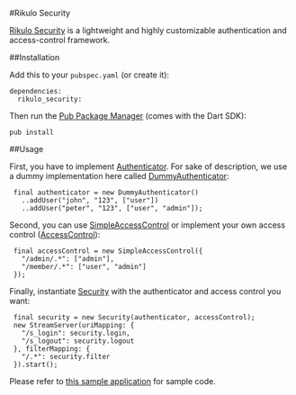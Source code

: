 #Rikulo Security

[Rikulo Security](https://github.com/rikulo/security) is a lightweight and highly customizable authentication and access-control framework.

##Installation

Add this to your `pubspec.yaml` (or create it):

    dependencies:
      rikulo_security:

Then run the [Pub Package Manager](http://pub.dartlang.org/doc) (comes with the Dart SDK):

    pub install

##Usage

 First, you have to implement [Authenticator](security:security). For sake of description, we use a dummy implementation here called [DummyAuthenticator](security:security_plugin):

     final authenticator = new DummyAuthenticator()
       ..addUser("john", "123", ["user"])
       ..addUser("peter", "123", ["user", "admin"]);

 Second, you can use [SimpleAccessControl](security:security_plugin) or implement your own access control
 ([AccessControl](security:security)):

     final accessControl = new SimpleAccessControl({
       "/admin/.*": ["admin"],
       "/member/.*": ["user", "admin"]
     });

 Finally, instantiate [Security](security:security) with the authenticator and access control you want:

     final security = new Security(authenticator, accessControl);
     new StreamServer(uriMapping: {
       "/s_login": security.login,
       "/s_logout": security.logout
     }, filterMapping: {
       "/.*": security.filter
     }).start();

Please refer to [this sample application](https://github.com/rikulo/security/tree/master/example/hello) for sample code.
